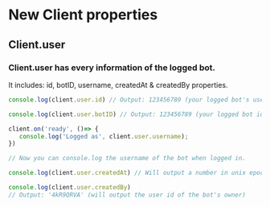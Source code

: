 # New Client properties

## Client.user

### Client.user has every information of the logged bot.

It includes: id, botID, username, createdAt & createdBy properties.

```typescript
console.log(client.user.id) // Output: 123456789 (your logged bot's user id)
```

```typescript
console.log(client.user.botID) // Output: 123456789 (your logged bot id)
```

```typescript
client.on('ready', ()=> {
   console.log('Logged as', client.user.username);
})

// Now you can console.log the username of the bot when logged in.
```

```typescript
console.log(client.user.createdAt) // Will output a number in unix epoch time.
```

```typescript
console.log(client.user.createdBy) 
// Output: '4kR9QRVA' (will output the user id of the bot's owner)
```
